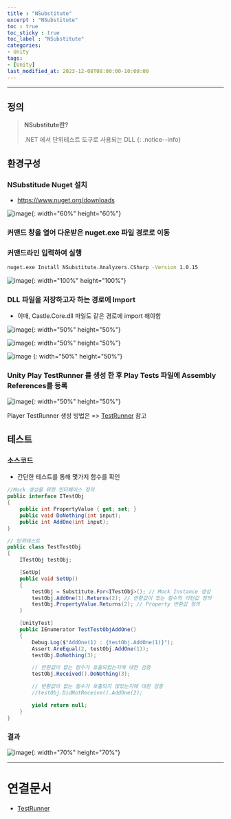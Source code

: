```yaml
---
title : "NSubstitute"
excerpt : "NSubstitute"
toc : true
toc_sticky : true
toc_label : "NSubstitute"
categories:
- Unity
tags:
- [Unity]
last_modified_at: 2023-12-08T08:00:00-10:00:00
---
```

  
---
  
## 정의
> **NSubstitute란?**  
>
> .NET 에서 단위테스트 도구로 사용되는 DLL 
{: .notice--info}  
  
## 환경구성
  
### NSubstitude Nuget 설치
- <https://www.nuget.org/downloads>
  
![image](../../assets/images/NugetDownloadLink.png){: width="60%" height="60%"}
  
### 커맨드 창을 열어 다운받은 nuget.exe 파일 경로로 이동
  
### 커맨드라인 입력하여 실행
  
```bash
nuget.exe Install NSubstitute.Analyzers.CSharp -Version 1.0.15
```
  
![image](../../assets/images/NSubstituteInstall.png){: width="100%" height="100%"}
  
### DLL 파일을 저장하고자 하는 경로에 Import 
- 이때, Castle.Core.dll 파일도 같은 경로에 import 해야함
  
![image](../../assets/images/ImportNewAsset.png){: width="50%" height="50%"}
  
![image](../../assets/images/NSubstituteImport.png){: width="50%" height="50%"}
  
![image](../../assets/images/CastleCoreImport.png)  {: width="50%" height="50%"}
  
### Unity Play TestRunner 를 생성 한 후 Play Tests 파일에 Assembly References를 등록
  
![image](../../assets/images/AssemblyReferenceInspector%201.png){: width="50%" height="50%"}

Player TestRunner 생성 방법은 => [TestRunner](../../unity/unity-TestRunner) 참고  
  
## 테스트
  
### 소스코드
- 간단한 테스트를 통해 몇가지 함수를 확인
  
```c#
//Mock 생성을 위한 인터페이스 정의
public interface ITestObj
{
	public int PropertyValue { get; set; }
	public void DoNothing(int input);
	public int AddOne(int input);
}

// 단위테스트
public class TestTestObj
{
	ITestObj testObj;

	[SetUp]
	public void SetUp()
	{
		testObj = Substitute.For<ITestObj>(); // Mock Instance 생성
		testObj.AddOne(1).Returns(2); // 반환값이 있는 함수의 리턴값 정의
		testObj.PropertyValue.Returns(2); // Property 반환값 정의
	}

	[UnityTest]
	public IEnumerator TestTestObjAddOne()
	{
		Debug.Log($"AddOne(1) : {testObj.AddOne(1)}");
		Assert.AreEqual(2, testObj.AddOne(1));
		testObj.DoNothing(3);

		// 반환값이 없는 함수가 호출되었는지에 대한 검증
		testObj.Received().DoNothing(3);

		// 반환값이 없는 함수가 호출되지 않았는지에 대한 검증
		//testObj.DidNotReceive().AddOne(2);

		yield return null;
	}
}
```
  
### 결과
  
![image](../../assets/images/NSubstituteUnitTestResult.png){: width="70%" height="70%"}

---
  
# 연결문서
- [TestRunner](../../unity/unity-TestRunner)